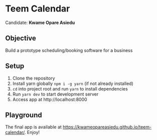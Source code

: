 # Teem Calendar

Candidate: **Kwame Opare Asiedu**

## Objective

Build a prototype scheduling/booking software for a business

## Setup

1. Clone the repository
2. Install yarn globally `npm i -g yarn` (if not already installed)
3. `cd` into project root and run `yarn` to install dependencies
4. Run `yarn dev` to start development server
5. Access app at http://localhost:8000

## Playground

The final app is available at https://kwameopareasiedu.github.io/teem-calendar/.
Enjoy!
